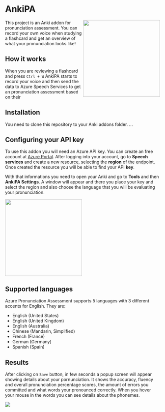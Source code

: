 # AnkiPA
<img src="https://i.imgur.com/yi7tN9j.png" width="250px" align="right">

This project is an Anki addon for pronunciation assessment. You can record your own voice when studying a flashcard and get an overview of what your pronunciation looks like!

## How it works

When you are reviewing a flashcard and press `Ctrl + W` AnkiPA starts to record your voice and then send the data to Azure Speech Services to get an pronunciation assessment based on their 

## Installation

You need to clone this repository to  your Anki addons folder. ...

## Configuring your API key

To use this addon you will need an Azure API key. You can create an free account at <a href="https://portal.azure.com">Azure Portal</a>. After logging into your account, go to **Speech services** and create a new resource, selecting the **region** of the endpoint. Once created the resource you will be able to find your API **key**.

With that informations you need to open your Anki and go to **Tools** and then **AnkiPA Settings**. A window will appear and there you place your key and select the region and also choose the language that you will be evaluating your pronunciation.

<img src="https://i.imgur.com/DAE57WI.png" width="250px">

## Supported languages
Azure Pronunciation Assessment supports 5 languages with 3 different accents for English. They are:
- English (United States)
- English (United Kingdom)
- English (Australia)
- Chinese (Mandarin, Simplified)
- French (France)
- German (Germany)
- Spanish (Spain)

## Results

After clicking on `Save` button, in few seconds a popup screen will appear showing details about your pornunciation. It shows the accuracy, fluency and overall pronunciation percentage scores, the amount of errors you committed and what words your pronounced correctly. When you hover your mouse in the words you can see details about the phonemes.

<img src="https://i.imgur.com/EFCk9Vs.png">
